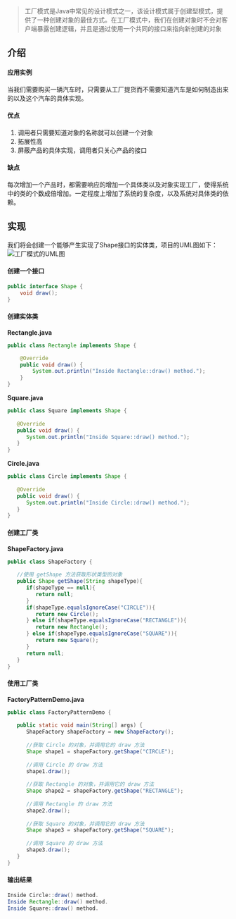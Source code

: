 > 工厂模式是Java中常见的设计模式之一，该设计模式属于创建型模式，提供了一种创建对象的最佳方式。在工厂模式中，我们在创建对象时不会对客户端暴露创建逻辑，并且是通过使用一个共同的接口来指向新创建的对象

## 介绍

#### 应用实例
当我们需要购买一辆汽车时，只需要从工厂提货而不需要知道汽车是如何制造出来的以及这个汽车的具体实现。

#### 优点
1. 调用者只需要知道对象的名称就可以创建一个对象
2. 拓展性高
3. 屏蔽产品的具体实现，调用者只关心产品的接口

#### 缺点
每次增加一个产品时，都需要响应的增加一个具体类以及对象实现工厂，使得系统中的类的个数成倍增加。一定程度上增加了系统的复杂度，以及系统对具体类的依赖。

## 实现
我们将会创建一个能够产生实现了Shape接口的实体类，项目的UML图如下：
![工厂模式的UML图](https://www.amoshuang.com/wp-content/uploads/2019/01/工厂模式的UML图.jpg)

#### 创建一个接口
```java
public interface Shape {
    void draw();
}
```

#### 创建实体类
**Rectangle.java**
```java
public class Rectangle implements Shape {

    @Override
    public void draw() {
        System.out.println("Inside Rectangle::draw() method.");
    }
}
```
**Square.java**
```java
public class Square implements Shape {
 
   @Override
   public void draw() {
      System.out.println("Inside Square::draw() method.");
   }
}
```
**Circle.java**
```java
public class Circle implements Shape {
 
   @Override
   public void draw() {
      System.out.println("Inside Circle::draw() method.");
   }
}
```

#### 创建工厂类
**ShapeFactory.java**
```java
public class ShapeFactory {
    
   //使用 getShape 方法获取形状类型的对象
   public Shape getShape(String shapeType){
      if(shapeType == null){
         return null;
      }        
      if(shapeType.equalsIgnoreCase("CIRCLE")){
         return new Circle();
      } else if(shapeType.equalsIgnoreCase("RECTANGLE")){
         return new Rectangle();
      } else if(shapeType.equalsIgnoreCase("SQUARE")){
         return new Square();
      }
      return null;
   }
}
```

#### 使用工厂类
**FactoryPatternDemo.java**
```java
public class FactoryPatternDemo {
 
   public static void main(String[] args) {
      ShapeFactory shapeFactory = new ShapeFactory();
 
      //获取 Circle 的对象，并调用它的 draw 方法
      Shape shape1 = shapeFactory.getShape("CIRCLE");
 
      //调用 Circle 的 draw 方法
      shape1.draw();
 
      //获取 Rectangle 的对象，并调用它的 draw 方法
      Shape shape2 = shapeFactory.getShape("RECTANGLE");
 
      //调用 Rectangle 的 draw 方法
      shape2.draw();
 
      //获取 Square 的对象，并调用它的 draw 方法
      Shape shape3 = shapeFactory.getShape("SQUARE");
 
      //调用 Square 的 draw 方法
      shape3.draw();
   }
}
````

#### 输出结果
```java
Inside Circle::draw() method.
Inside Rectangle::draw() method.
Inside Square::draw() method.
```
